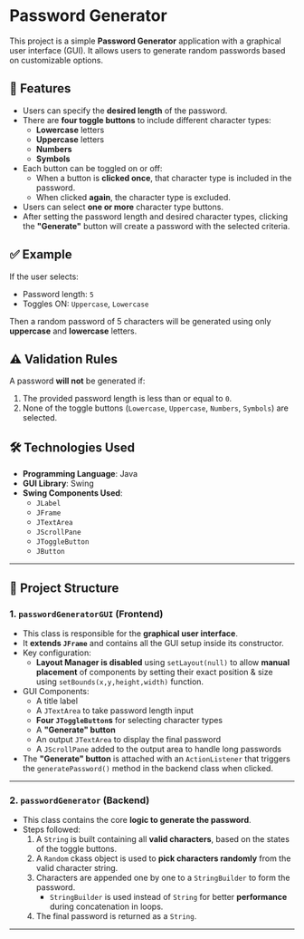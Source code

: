 # Password Generator

This project is a simple **Password Generator** application with a graphical user interface (GUI). It allows users to generate random passwords based on customizable options.

## 🔧 Features

- Users can specify the **desired length** of the password.
- There are **four toggle buttons** to include different character types:
  - **Lowercase** letters
  - **Uppercase** letters
  - **Numbers**
  - **Symbols**
- Each button can be toggled on or off:
  - When a button is **clicked once**, that character type is included in the password.
  - When clicked **again**, the character type is excluded.
- Users can select **one or more** character type buttons.
- After setting the password length and desired character types, clicking the **"Generate"** button will create a password with the selected criteria.

## ✅ Example

If the user selects:
- Password length: `5`
- Toggles ON: `Uppercase`, `Lowercase`

Then a random password of 5 characters will be generated using only **uppercase** and **lowercase** letters.

## ⚠️ Validation Rules

A password **will not** be generated if:
1. The provided password length is less than or equal to `0`.
2. None of the toggle buttons (`Lowercase`, `Uppercase`, `Numbers`, `Symbols`) are selected.

## 🛠️ Technologies Used

- **Programming Language**: Java
- **GUI Library**: Swing
- **Swing Components Used**:
  - `JLabel`
  - `JFrame`
  - `JTextArea`
  - `JScrollPane`
  - `JToggleButton`
  - `JButton`

---

## 🧩 Project Structure

### 1. `passwordGeneratorGUI` (Frontend)

- This class is responsible for the **graphical user interface**.
- It **extends `JFrame`** and contains all the GUI setup inside its constructor.
- Key configuration:
  - **Layout Manager is disabled** using `setLayout(null)` to allow **manual placement** of components by setting their exact position & size using `setBounds(x,y,height,width)` function.
- GUI Components:
  - A title label
  - A `JTextArea` to take password length input
  - **Four `JToggleButton`s** for selecting character types
  - A **"Generate" button**
  - An output `JTextArea` to display the final password
  - A `JScrollPane` added to the output area to handle long passwords
- The **"Generate" button** is attached with an `ActionListener` that triggers the `generatePassword()` method in the backend class when clicked.

---

### 2. `passwordGenerator` (Backend)

- This class contains the core **logic to generate the password**.
- Steps followed:
  1. A `String` is built containing all **valid characters**, based on the states of the toggle buttons.
  2. A `Random` ckass object is used to **pick characters randomly** from the valid character string.
  3. Characters are appended one by one to a `StringBuilder` to form the password.
     - `StringBuilder` is used instead of `String` for better **performance** during concatenation in loops.
  4. The final password is returned as a `String`.

---